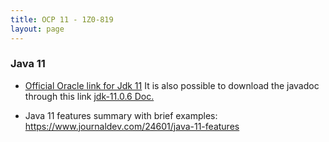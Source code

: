 ```yaml
---
title: OCP 11 - 1Z0-819
layout: page
---
```


### Java 11

- [Official Oracle link for Jdk 11](https://docs.oracle.com/en/java/javase/11/docs/api/index.html)
It is also possible to download the javadoc through  this link [jdk-11.0.6 Doc.](http://bitsmi.com/wp-content/uploads/2020/07/jdk-11.0.6_doc-all.zip)
  
- Java 11 features summary with brief examples: https://www.journaldev.com/24601/java-11-features
